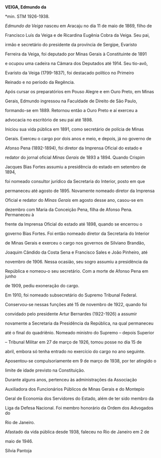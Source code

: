 **VEIGA, Edmundo da**



\*min. STM 1926-1938.



*Edmundo da Veiga* nasceu em Aracaju no dia 11 de maio de 1869, filho de

Francisco Luís da Veiga e de Ricardina Eugênia Cobra da Veiga. Seu pai,

irmão e secretário do presidente da província de Sergipe, Evaristo

Ferreira da Veiga, foi deputado por Minas Gerais à Constituinte de 1891

e ocupou uma cadeira na Câmara dos Deputados até 1914. Seu tio-avô,

Evaristo da Veiga (1799-1837), foi destacado político no Primeiro

Reinado e no período da Regência.



Após cursar os preparatórios em Pouso Alegre e em Ouro Preto, em Minas

Gerais, Edmundo ingressou na Faculdade de Direito de São Paulo,

formando-se em 1889. Retornou então a Ouro Preto e aí exerceu a

advocacia no escritório de seu pai até 1898.



Iniciou sua vida pública em 1891, como secretário de polícia de Minas

Gerais. Exerceu o cargo por dois anos e meio, e depois, já no governo de

Afonso Pena (1892-1894), foi diretor da Imprensa Oficial do estado e

redator do jornal oficial *Minas Gerais* de 1893 a 1894. Quando Crispim

Jacques Bias Fortes assumiu a presidência do estado em setembro de 1894,

foi nomeado consultor jurídico da Secretaria do Interior, posto em que

permaneceu até agosto de 1895. Novamente nomeado diretor da Imprensa

Oficial e redator do *Minas Gerais* em agosto desse ano, casou-se em

dezembro com Maria da Conceição Pena, filha de Afonso Pena. Permaneceu à

frente da Imprensa Oficial do estado até 1898, quando se encerrou o

governo Bias Fortes. Foi então nomeado diretor da Secretaria do Interior

de Minas Gerais e exerceu o cargo nos governos de Silviano Brandão,

Joaquim Cândido da Costa Sena e Francisco Sales e João Pinheiro, até

novembro de 1906. Nessa ocasião, seu sogro assumiu a presidência da

República e nomeou-o seu secretário. Com a morte de Afonso Pena em junho

de 1909, pediu exoneração do cargo.



Em 1910, foi nomeado subsecretário do Supremo Tribunal Federal.

Conservou-se nessas funções até 15 de novembro de 1922, quando foi

convidado pelo presidente Artur Bernardes (1922-1926) a assumir

novamente a Secretaria da Presidência da República, na qual permaneceu

até o final do quadriênio. Nomeado ministro do Supremo – depois Superior

– Tribunal Militar em 27 de março de 1926, tomou posse no dia 15 de

abril, embora só tenha entrado no exercício do cargo no ano seguinte.

Aposentou-se compulsoriamente em 9 de março de 1938, por ter atingido o

limite de idade previsto na Constituição.



Durante alguns anos, pertenceu às administrações da Associação

Auxiliadora dos Funcionários Públicos de Minas Gerais e do Montepio

Geral de Economia dos Servidores do Estado, além de ter sido membro da

Liga da Defesa Nacional. Foi membro honorário da Ordem dos Advogados do

Rio de Janeiro.



Afastado da vida pública desde 1938, faleceu no Rio de Janeiro em 2 de

maio de 1946.



Sílvia Pantoja



